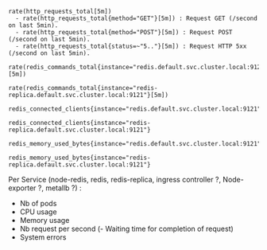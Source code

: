```query
rate(http_requests_total[5m])
  - rate(http_requests_total{method="GET"}[5m]) : Request GET (/second on last 5min).
  - rate(http_requests_total{method="POST"}[5m]) : Request POST (/second on last 5min).
  - rate(http_requests_total{status=~"5.."}[5m]) : Request HTTP 5xx (/second on last 5min).

rate(redis_commands_total{instance="redis.default.svc.cluster.local:9121"}[5m])

rate(redis_commands_total{instance="redis-replica.default.svc.cluster.local:9121"}[5m])

redis_connected_clients{instance="redis.default.svc.cluster.local:9121"}

redis_connected_clients{instance="redis-replica.default.svc.cluster.local:9121"}

redis_memory_used_bytes{instance="redis.default.svc.cluster.local:9121"}

redis_memory_used_bytes{instance="redis-replica.default.svc.cluster.local:9121"}  
```

Per Service (node-redis, redis, redis-replica, ingress controller ?, Node-exporter ?, metallb ?) :
- Nb of pods
- CPU usage
- Memory usage
- Nb request per second
(- Waiting time for completion of request)
- System errors

